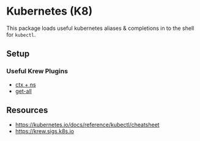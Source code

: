 # Kubernetes (K8)

This package loads useful kubernetes aliases & completions in to the shell for
`kubectl`.

## Setup

### Useful Krew Plugins

- [ctx + ns](https://github.com/ahmetb/kubectx)
- [get-all](https://github.com/corneliusweig/ketall)

## Resources

- https://kubernetes.io/docs/reference/kubectl/cheatsheet
- https://krew.sigs.k8s.io
